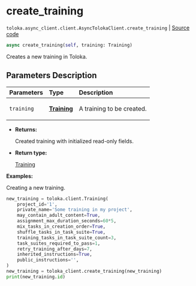 # create_training
`toloka.async_client.client.AsyncTolokaClient.create_training` | [Source code](https://github.com/Toloka/toloka-kit/blob/v1.1.4/src/async_client/client.py#L0)

```python
async create_training(self, training: Training)
```

Creates a new training in Toloka.

## Parameters Description

| Parameters | Type | Description |
| :----------| :----| :-----------|
`training`|**[Training](toloka.client.training.Training.md)**|<p>A training to be created.</p>

* **Returns:**

  Created training with initialized read-only fields.

* **Return type:**

  [Training](toloka.client.training.Training.md)

**Examples:**

Creating a new training.

```python
new_training = toloka.client.Training(
    project_id='1',
    private_name='Some training in my project',
    may_contain_adult_content=True,
    assignment_max_duration_seconds=60*5,
    mix_tasks_in_creation_order=True,
    shuffle_tasks_in_task_suite=True,
    training_tasks_in_task_suite_count=3,
    task_suites_required_to_pass=1,
    retry_training_after_days=7,
    inherited_instructions=True,
    public_instructions='',
)
new_training = toloka_client.create_training(new_training)
print(new_training.id)
```
